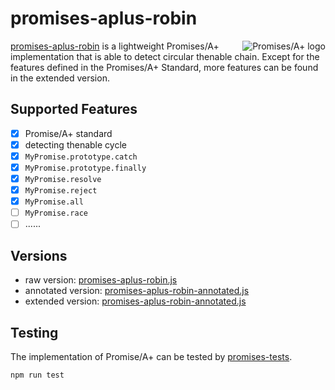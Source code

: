 # promises-aplus-robin

<a href="https://promisesaplus.com/">
    <img src="https://promisesaplus.com/assets/logo-small.png" alt="Promises/A+ logo" title="Promises/A+ 1.0 compliant" align="right" />
</a>

<a href="https://github.com/cumt-robin/promises-aplus-robin">promises-aplus-robin</a> is a lightweight Promises/A+ implementation that is able to detect circular thenable chain. Except for the features defined in the Promises/A+ Standard, more features can be found in the extended version.

## Supported Features

- [x] Promise/A+ standard
- [x] detecting thenable cycle
- [x] `MyPromise.prototype.catch`
- [x] `MyPromise.prototype.finally`
- [x] `MyPromise.resolve`
- [x] `MyPromise.reject`
- [x] `MyPromise.all`
- [ ] `MyPromise.race`
- [ ] ......

## Versions

- raw version: [promises-aplus-robin.js](https://github.com/cumt-robin/promises-aplus-robin/blob/main/promises-aplus-robin.js)
- annotated version: [promises-aplus-robin-annotated.js](https://github.com/cumt-robin/promises-aplus-robin/blob/main/promises-aplus-robin-annotated.js)
- extended version: [promises-aplus-robin-annotated.js](https://github.com/cumt-robin/promises-aplus-robin/blob/main/promises-aplus-robin-extended.js)

## Testing

The implementation of Promise/A+ can be tested by [promises-tests](https://github.com/promises-aplus/promises-tests).

```
npm run test
```